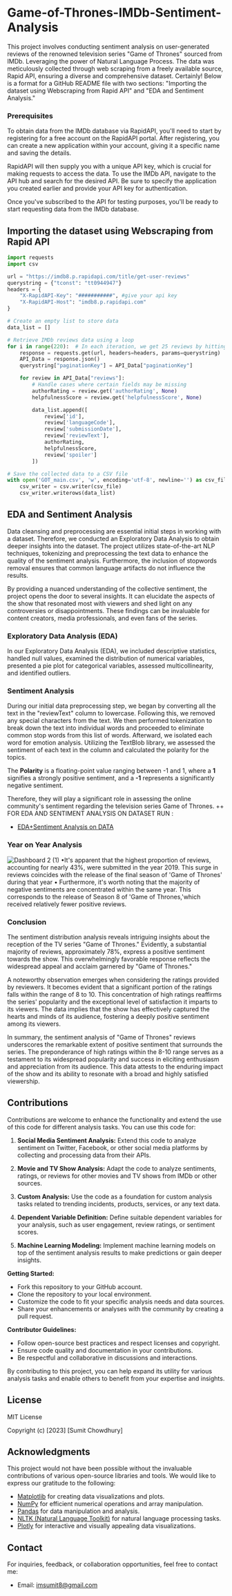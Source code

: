 # Game-of-Thrones-IMDb-Sentiment-Analysis
This project involves conducting sentiment analysis on user-generated reviews of the renowned television series "Game of Thrones" sourced from IMDb. Leveraging the power of Natural Language Process. The data was meticulously collected through web scraping from a freely available source, Rapid API, ensuring a diverse and comprehensive dataset.
Certainly! Below is a format for a GitHub README file with two sections: "Importing the dataset using Webscraping from Rapid API" and "EDA and Sentiment Analysis." 

### Prerequisites
To obtain data from the IMDb database via RapidAPI, you'll need to start by registering for a free account on the RapidAPI portal. After registering, you can create a new application within your account, giving it a specific name and saving the details.

RapidAPI will then supply you with a unique API key, which is crucial for making requests to access the data. To use the IMDb API, navigate to the API hub and search for the desired API. Be sure to specify the application you created earlier and provide your API key for authentication.

Once you've subscribed to the API for testing purposes, you'll be ready to start requesting data from the IMDb database.


## Importing the dataset using Webscraping from Rapid API

```python
import requests
import csv

url = "https://imdb8.p.rapidapi.com/title/get-user-reviews"
querystring = {"tconst": "tt0944947"}
headers = {
    "X-RapidAPI-Key": "###########", #give your api key
    "X-RapidAPI-Host": "imdb8.p.rapidapi.com"
}

# Create an empty list to store data
data_list = []

# Retrieve IMDb reviews data using a loop
for i in range(220):  # In each iteration, we get 25 reviews by hitting the API
    response = requests.get(url, headers=headers, params=querystring)
    API_Data = response.json()
    querystring["paginationKey"] = API_Data["paginationKey"]

    for review in API_Data["reviews"]:
        # Handle cases where certain fields may be missing
        authorRating = review.get('authorRating', None)
        helpfulnessScore = review.get('helpfulnessScore', None)

        data_list.append([
            review['id'],
            review['languageCode'],
            review['submissionDate'],
            review['reviewText'],
            authorRating,
            helpfulnessScore,
            review['spoiler']
        ])

# Save the collected data to a CSV file
with open('GOT_main.csv', 'w', encoding='utf-8', newline='') as csv_file:
    csv_writer = csv.writer(csv_file)
    csv_writer.writerows(data_list)
```

## EDA and Sentiment Analysis
Data cleansing and preprocessing are essential initial steps in working with a dataset. Therefore, we conducted an Exploratory Data Analysis to obtain deeper insights into the dataset.
The project utilizes state-of-the-art NLP techniques, tokenizing and preprocessing the text data to enhance the quality of the sentiment analysis. Furthermore, the inclusion of stopwords removal ensures that common language artifacts do not influence the results.

By providing a nuanced understanding of the collective sentiment, the project opens the door to several insights. It can elucidate the aspects of the show that resonated most with viewers and shed light on any controversies or disappointments. These findings can be invaluable for content creators, media professionals, and even fans of the series.

### Exploratory Data Analysis (EDA)

In our Exploratory Data Analysis (EDA), we included descriptive statistics, handled null values, examined the distribution of numerical variables, presented a pie plot for categorical variables, assessed multicollinearity, and identified outliers.

### Sentiment Analysis
During our initial data preprocessing step, we began by converting all the text in the "reviewText" column to lowercase. Following this, we removed any special characters from the text. We then performed tokenization to break down the text into individual words and proceeded to eliminate common stop words from this list of words. Afterward, we isolated each word for emotion analysis. Utilizing the TextBlob library, we assessed the sentiment of each text in the column and calculated the polarity for the topics.

The **Polarity** is a floating-point value ranging between -1 and 1, where a **1** signifies a strongly positive sentiment, and a **-1** represents a significantly negative sentiment.

Therefore, they will play a significant role in assessing the online community's sentiment regarding the television series Game of Thrones.
++ FOR EDA AND SENTIMENT ANALYSIS ON DATASET RUN :
- [EDA+Sentiment Analysis on DATA](GOT-REVIEW-EDA+%20Sentiment_Analysis.ipynb)
  
### Year on Year Analysis
![Dashboard 2 (1)](https://github.com/imsumit8/Game-of-Thrones-IMDb-Sentiment-Analysis/assets/92866164/5848dcf9-9d78-452c-be39-9aa2645393c4)
•It's apparent that the highest proportion of reviews, accounting for nearly 43%, were submitted in the year 2019. This surge in reviews coincides with the release of the final season of 'Game of Thrones' during that year
• Furthermore, it's worth noting that the majority of negative sentiments are concentrated within the same year. This corresponds to the release of Season 8 of 'Game of Thrones,'which received relatively fewer positive reviews.


### Conclusion

The sentiment distribution analysis reveals intriguing insights about the reception of the TV series "Game of Thrones." Evidently, a substantial majority of reviews, approximately 78%, express a positive sentiment towards the show. This overwhelmingly favorable response reflects the widespread appeal and acclaim garnered by "Game of Thrones."

A noteworthy observation emerges when considering the ratings provided by reviewers. It becomes evident that a significant portion of the ratings falls within the range of 8 to 10. This concentration of high ratings reaffirms the series' popularity and the exceptional level of satisfaction it imparts to its viewers. The data implies that the show has effectively captured the hearts and minds of its audience, fostering a deeply positive sentiment among its viewers.

In summary, the sentiment analysis of "Game of Thrones" reviews underscores the remarkable extent of positive sentiment that surrounds the series. The preponderance of high ratings within the 8-10 range serves as a testament to its widespread popularity and success in eliciting enthusiasm and appreciation from its audience. This data attests to the enduring impact of the show and its ability to resonate with a broad and highly satisfied viewership.
## Contributions

Contributions are welcome to enhance the functionality and extend the use of this code for different analysis tasks. You can use this code for:

1. **Social Media Sentiment Analysis:** Extend this code to analyze sentiment on Twitter, Facebook, or other social media platforms by collecting and processing data from their APIs.

2. **Movie and TV Show Analysis:** Adapt the code to analyze sentiments, ratings, or reviews for other movies and TV shows from IMDb or other sources.

3. **Custom Analysis:** Use the code as a foundation for custom analysis tasks related to trending incidents, products, services, or any text data.

4. **Dependent Variable Definition:** Define suitable dependent variables for your analysis, such as user engagement, review ratings, or sentiment scores.

5. **Machine Learning Modeling:** Implement machine learning models on top of the sentiment analysis results to make predictions or gain deeper insights.

**Getting Started:**

- Fork this repository to your GitHub account.
- Clone the repository to your local environment.
- Customize the code to fit your specific analysis needs and data sources.
- Share your enhancements or analyses with the community by creating a pull request.

**Contributor Guidelines:**

- Follow open-source best practices and respect licenses and copyright.
- Ensure code quality and documentation in your contributions.
- Be respectful and collaborative in discussions and interactions.

By contributing to this project, you can help expand its utility for various analysis tasks and enable others to benefit from your expertise and insights.

## License

MIT License

Copyright (c) [2023] [Sumit Chowdhury]


## Acknowledgments

This project would not have been possible without the invaluable contributions of various open-source libraries and tools. We would like to express our gratitude to the following:

- [Matplotlib](https://matplotlib.org/) for creating data visualizations and plots.
- [NumPy](https://numpy.org/) for efficient numerical operations and array manipulation.
- [Pandas](https://pandas.pydata.org/) for data manipulation and analysis.
- [NLTK (Natural Language Toolkit)](https://www.nltk.org/) for natural language processing tasks.
- [Plotly](https://plotly.com/python/) for interactive and visually appealing data visualizations.
  
## Contact

For inquiries, feedback, or collaboration opportunities, feel free to contact me:

- Email: [imsumit8@gmail.com](mailto:imsumit8@gmail.com)

